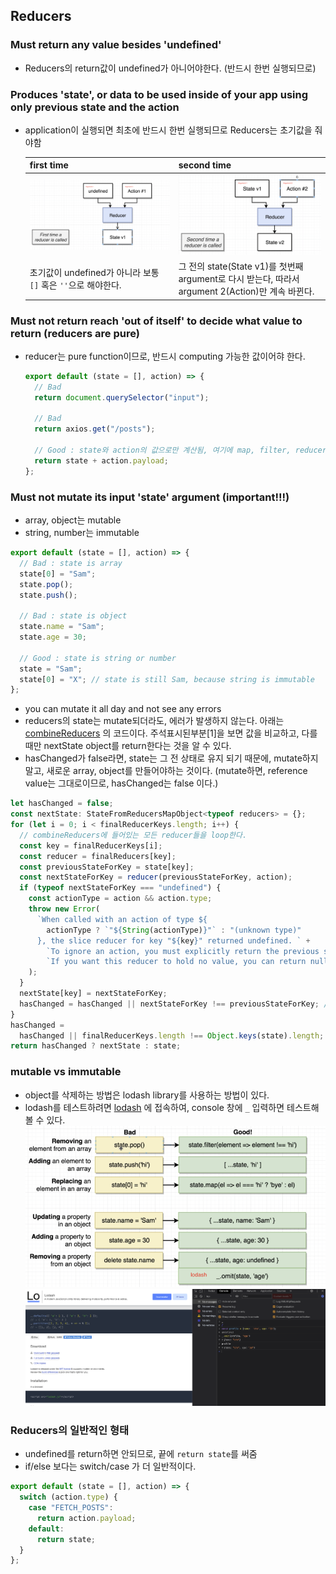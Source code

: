 ## Reducers

### Must return any value besides 'undefined'

- Reducers의 return값이 undefined가 아니어야한다. (반드시 한번 실행되므로)

### Produces 'state', or data to be used inside of your app using only previous state and the action

- application이 실행되면 최초에 반드시 한번 실행되므로 Reducers는 초기값을 줘야함

  | first time                                                    | second time                                                                                       |
  | ------------------------------------------------------------- | ------------------------------------------------------------------------------------------------- |
  | ![](./img/first_time_reducer_called.png)                      | ![](./img/second_time_reducer_called.png)                                                         |
  | 초기값이 undefined가 아니라 보통 `[]` 혹은 `''`으로 해야한다. | 그 전의 state(State v1)를 첫번째 argument로 다시 받는다, 따라서 argument 2(Action)만 계속 바뀐다. |

### Must not return reach 'out of itself' to decide what value to return (reducers are pure)

- reducer는 pure function이므로, 반드시 computing 가능한 값이어햐 한다.

  ```javascript
  export default (state = [], action) => {
    // Bad
    return document.querySelector("input");

    // Bad
    return axios.get("/posts");

    // Good : state와 action의 값으로만 계산됨, 여기에 map, filter, reducer등을 사용
    return state + action.payload;
  };
  ```

### Must not mutate its input 'state' argument (important!!!)

- array, object는 mutable
- string, number는 immutable

```javascript
export default (state = [], action) => {
  // Bad : state is array
  state[0] = "Sam";
  state.pop();
  state.push();

  // Bad : state is object
  state.name = "Sam";
  state.age = 30;

  // Good : state is string or number
  state = "Sam";
  state[0] = "X"; // state is still Sam, because string is immutable
};
```

- you can mutate it all day and not see any errors
- reducers의 state는 mutate되더라도, 에러가 발생하지 않는다. 아래는 [combineReducers](https://github.com/reduxjs/redux/blob/master/src/combineReducers.ts) 의 코드이다. 주석표시된부분[1]을 보면 값을 비교하고, 다를때만 nextState object를 return한다는 것을 알 수 있다.
- hasChanged가 false라면, state는 그 전 상태로 유지 되기 때문에, mutate하지말고, 새로운 array, object를 만들어야하는 것이다. (mutate하면, reference value는 그대로이므로, hasChanged는 false 이다.)

```javascript
let hasChanged = false;
const nextState: StateFromReducersMapObject<typeof reducers> = {};
for (let i = 0; i < finalReducerKeys.length; i++) {
  // combineReducers에 들어있는 모든 reducer들을 loop한다.
  const key = finalReducerKeys[i];
  const reducer = finalReducers[key];
  const previousStateForKey = state[key];
  const nextStateForKey = reducer(previousStateForKey, action);
  if (typeof nextStateForKey === "undefined") {
    const actionType = action && action.type;
    throw new Error(
      `When called with an action of type ${
        actionType ? `"${String(actionType)}"` : "(unknown type)"
      }, the slice reducer for key "${key}" returned undefined. ` +
        `To ignore an action, you must explicitly return the previous state. ` +
        `If you want this reducer to hold no value, you can return null instead of undefined.`
    );
  }
  nextState[key] = nextStateForKey;
  hasChanged = hasChanged || nextStateForKey !== previousStateForKey; // [1] 변경되었는지 확인한다.
}
hasChanged =
  hasChanged || finalReducerKeys.length !== Object.keys(state).length;
return hasChanged ? nextState : state;
```

### mutable vs immutable

- object를 삭제하는 방법은 lodash library를 사용하는 방법이 있다.
- lodash를 테스트하려면 [lodash](https://lodash.com/) 에 접속하여, console 창에 `_` 입력하면 테스트해볼 수 있다.
  ![](./img/mutable_vs_immutable.png)
  ![](./img/lodash_console.png)

### Reducers의 일반적인 형태

- undefined를 return하면 안되므로, 끝에 `return state`를 써줌
- if/else 보다는 switch/case 가 더 일반적이다.

```javascript
export default (state = [], action) => {
  switch (action.type) {
    case "FETCH_POSTS":
      return action.payload;
    default:
      return state;
  }
};
```

